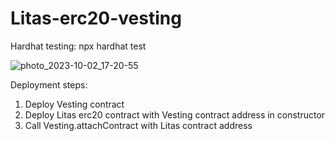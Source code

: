 # Litas-erc20-vesting

Hardhat testing:
npx hardhat test

![photo_2023-10-02_17-20-55](https://github.com/Burtininkas69/litas-erc20-vesting/assets/146741351/332349bf-cce2-4769-99e1-4f4a49072ee8)

Deployment steps:
1. Deploy Vesting contract
2. Deploy Litas erc20 contract with Vesting contract address in constructor
3. Call Vesting.attachContract with Litas contract address
